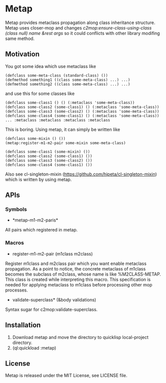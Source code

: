 # Metap

Metap provides metaclass propagation along class inheritance structure.
Metap uses closer-mop and changes *c2mop:ensure-class-using-class (class null) name &rest args* so it could conflicts with other library modifing same method.

## Motivation

You got some idea which use metaclass like

```
(defclass some-meta-class (standard-class) ())
(defmethod something1 ((class some-meta-class) ...) ...)
(defmethod something2 ((class some-meta-class) ...) ...)
```

and use this for some classes like

```
(defclass some-class1 () () (:metaclass 'some-meta-class))
(defclass some-class2 (some-class1) () (:metaclass 'some-meta-class))
(defclass some-class3 (some-class2) () (:metaclass 'some-meta-class))
(defclass some-class4 (some-class1) () (:metaclass 'some-meta-class))
... :metaclass :metaclass :metaclass :metaclass
```

This is boring.
Using metap, it can simply be written like

```
(defclass some-mixin () ())
(metap:register-m1-m2-pair some-mixin some-meta-class)

(defclass some-class1 (some-mixin) ())
(defclass some-class2 (some-class1) ())
(defclass some-class3 (some-class2) ())
(defclass some-class4 (some-class1) ())
```

Also see cl-singleton-mixin (https://github.com/hipeta/cl-singleton-mixin) which is written by using metap.

## APIs

### Symbols

- \*metap-m1-m2-paris\*

All pairs which registered in metap.

### Macros

- register-m1-m2-pair (m1class m2class)

Register m1class and m2class pair which you want enable metaclass propagation.
As a point to notice, the concrete metaclass of m1class becomes the subclass of m2class, whose name is like %M2CLASS-METAP. This class is created while interpreting this macro. This specification is needed for applying metaclass to m1class before processing other mop processes.

- validate-superclass* (&body validations)

Syntax sugar for c2mop:validate-superclass.

## Installation

1. Download metap and move the directory to quicklisp local-project directory.
1. (ql:quickload :metap)

## License

Metap is released under the MIT License, see LICENSE file.
